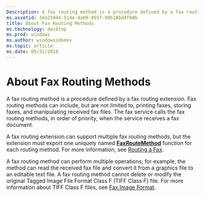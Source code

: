 ```yaml
---
Description: A fax routing method is a procedure defined by a fax routing extension.
ms.assetid: 3da25944-514e-4a69-955f-90b10bd4f60b
title: About Fax Routing Methods
ms.technology: desktop
ms.prod: windows
ms.author: windowssdkdev
ms.topic: article
ms.date: 05/31/2018
---
```


# About Fax Routing Methods

A fax routing method is a procedure defined by a fax routing extension. Fax routing methods can include, but are not limited to, printing faxes, storing faxes, and manipulating received fax files. The fax service calls the fax routing methods, in order of priority, when the service receives a fax document.

A fax routing extension can support multiple fax routing methods, but the extension must export one uniquely named [**FaxRouteMethod**](/previous-versions/windows/desktop/api/FaxRoute/) function for each routing method. For more information, see [Routing a Fax](-mfax-routing-a-fax.md).

A fax routing method can perform multiple operations; for example, the method can read the received fax file and convert it from a graphics file to an editable text file. A fax routing method cannot delete or modify the original Tagged Image File Format Class F (TIFF Class F) file. For more information about TIFF Class F files, see [Fax Image Format](-mfax-fax-image-format.md).

 

 



